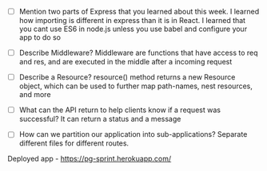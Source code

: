 - [ ] Mention two parts of Express that you learned about this week.
      I learned how importing is different in express than it is in React. I learned that you cant use ES6 in node.js unless you use babel and configure your app to do so

- [ ] Describe Middleware?
      Middleware are functions that have access to req and res, and are executed in the middle after a incoming request

- [ ] Describe a Resource?
      resource() method returns a new Resource object, which can be used to further map path-names, nest resources, and more

- [ ] What can the API return to help clients know if a request was successful?
      It can return a status and a message

- [ ] How can we partition our application into sub-applications?
      Separate different files for different routes.

Deployed app - https://pg-sprint.herokuapp.com/

